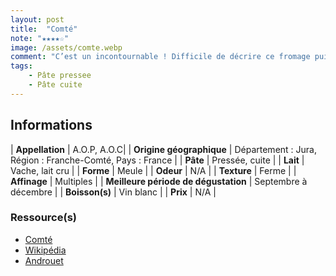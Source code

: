 ```yaml
---
layout: post
title:  "Comté"
note: "★★★★☆"
image: /assets/comte.webp
comment: "C’est un incontournable ! Difficile de décrire ce fromage puisque que selon son affinage, son goût évoluera. Un comté plus jeune sera plus fruité alors qu’un fromage plus affiné offrira plus de caractère en bouche. "
tags:
    - Pâte pressee
    - Pâte cuite
---
```


## Informations

| **Appellation** | A.O.P, A.O.C|
| **Origine géographique** | Département : Jura, Région : Franche-Comté, Pays : France   |
| **Pâte** | Pressée, cuite |
| **Lait** | Vache, lait cru |
| **Forme** | Meule |
| **Odeur** | N/A |
| **Texture** | Ferme |
| **Affinage** | Multiples |
| **Meilleure période de dégustation** | Septembre à décembre |
| **Boisson(s)** | Vin blanc |
| **Prix** | N/A |

### Ressource(s)
* [Comté](https://www.comte.com/)
* [Wikipédia](https://fr.m.wikipedia.org/wiki/Comt%C3%A9_(fromage))
* [Androuet](https://androuet.com/fromage.php?id=126)